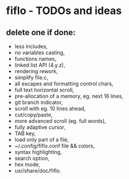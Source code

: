 # fiflo - TODOs and ideas
## delete one if done:
- less includes,
- no variables casting,
- functions names,
- linked list API (4.y.z),
- rendering rework,
- simplify file.c,
- all escapes and formatting control chars,
- full text horizontal scroll,
- pre-allocation of a memory, eg. next 16 lines,
- git branch indicator,
- scroll with eg. 10 lines ahead,
- cut/copy/paste,
- more advanced scroll (eg. full words),
- fully adaptive cursor,
- TAB key,
- load only part of a file,
- ~/.config/fiflo.conf file && colors,
- syntax highlighting,
- search option,
- hex mode,
- usr/share/doc/fiflo.
